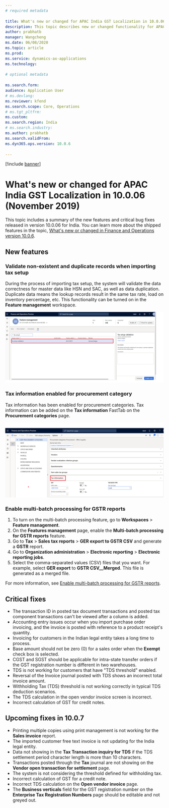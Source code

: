 ```yaml
---
# required metadata

title: What's new or changed for APAC India GST Localization in 10.0.06 (November 2019)
description: This topic describes new or changed functionality for APAC India GST features released in Dynamics 365 Finance version 10.0.06.
author: prabhatb
manager: Wangcheng
ms.date: 06/08/2020
ms.topic: article
ms.prod: 
ms.service: dynamics-ax-applications
ms.technology: 

# optional metadata

ms.search.form: 
audience: Application User
# ms.devlang: 
ms.reviewer: kfend 
ms.search.scope: Core, Operations
# ms.tgt_pltfrm: 
ms.custom: 
ms.search.region: India
# ms.search.industry: 
ms.author: prabhatb
ms.search.validFrom: 
ms.dyn365.ops.version: 10.0.6

---
```

[!include [banner](../includes/banner.md)]

# What's new or changed for APAC India GST Localization in 10.0.06 (November 2019)

This topic includes a summary of the new features and critical bug fixes released in version 10.0.06 for India. You can learn more about the shipped features in the topic, [What's new or changed in Finance and Operations version 10.0.6](../../fin-and-ops/get-started/whats-new-changed-10-0-6.md).

## New features
### Validate non-existent and duplicate records when importing tax setup 
During the process of importing tax setup, the system will validate the data correctness for master data like HSN and SAC, 
as well as data duplication. Duplicate data means the lookup records result in the same tax rate, load on inventory percentage, etc. 
This functionality can be turned on in the **Feature management** workspace.

![](media/GST-tax-setup-validation-1-10-0-06.PNG)

### Tax information enabled for procurement category
Tax information has been enabled for procurement categories. Tax information can be added on the **Tax information** FastTab on the **Procurement categories** page. 

![](media/GST-tax-setup-validation-2-10-0-06.png)
 
### Enable multi-batch processing for GSTR reports

1. To turn on the multi-batch processing feature, go to **Workspaces** > **Feature management**.
2. On the **Features management** page, enable the **Multi-batch processing for GSTR reports** feature.
3. Go to **Tax** > **Sales tax reports** > **GER export to GSTR CSV** and generate a **GSTR** report.
3. Go to **Organization administration** > **Electronic reporting** > **Electronic reporting jobs**. 
4. Select the comma-separated values (CSV) files that you want.
   For example, select **GER export** to **GSTR CSV__Merged**. This file is generated as a merged file. 

 For more information, see [Enable multi-batch processing for GSTR reports](apac-ind-gst-multi-batch-processing-gstr-return.md).

## Critical fixes 

-	The transaction ID in posted tax document transactions and posted tax component transactions can't be viewed after a column is added.
-	Accounting entry issues occur when you import purchase order invoicing, and the invoice is posted with reference to a product receipt's quantity. 
-	Invoicing for customers in the Indian legal entity takes a long time to process.   
-	Base amount should not be zero (0) for a sales order when the **Exempt** check box is selected.   
-	CGST and SGST should be applicable for intra-state transfer orders if the GST registration number is different in two warehouses.
-	TDS is not working for customers that have "TDS threshold" enabled.   
-	Reversal of the Invoice journal posted with TDS shows an incorrect total invoice amount.  
-	Withholding Tax (TDS) threshold is not working correctly in typical TDS deduction scenarios.   
-	The TDS calculation in the open vendor invoice screen is incorrect.   
-	Incorrect calculation of GST for credit notes.   

## Upcoming fixes in 10.0.7 

- Printing multiple copies using print management is not working for the **Sales invoice** report.  
-	The imported customer free text invoice is not updating for the India legal entity.  
-	Data not showing in the **Tax Transaction inquiry for TDS** if the TDS settlement period character length is more than 10 characters. 
-	Transactions posted through the **Tax** journal are not showing on the **Vendor open transaction for settlement** page. 
-	The system is not considering the threshold defined for withholding tax.
-	Incorrect calculation of GST for a credit note. 
-	Incorrect TDS calculation on the **Open vendor invoice** page.  
-	The **Business verticals** field for the GST registration number on the **Enterprise Tax Registration Numbers** page should be editable and not greyed out. 
